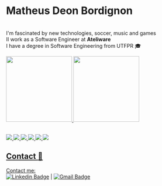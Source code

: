 # Matheus Deon Bordignon

<br/> I'm fascinated by new technologies, soccer, music and games
<br/> II work as a Software Engineer at **Ateliware**
<br/> I have a degree in Software Engineering from UTFPR :mortar_board:

<div>
<a href="https://github.com/BordignonMD">
<img height="180em" src="https://github-readme-stats.vercel.app/api/top-langs/?username=BordignonMD&layout=compact&langs_count=7&theme=dracula"/>
<img height="180em" src="https://github-readme-stats.vercel.app/api?username=BordignonMD&show_icons=true&theme=dracula&include_all_commits=true&count_private=true"/>
</div>

 <br/> <img src="https://img.shields.io/badge/Elixir-4B275F?style=for-the-badge&logo=elixir&logoColor=white" />
 <img src="https://img.shields.io/badge/Ruby_on_Rails-CC0000?style=for-the-badge&logo=ruby-on-rails&logoColor=white" />
 <img src="https://img.shields.io/badge/JavaScript-F7DF1E?style=for-the-badge&logo=javascript&logoColor=black" />
 <img src="https://img.shields.io/badge/Node.js-43853D?style=for-the-badge&logo=node.js&logoColor=white" />
 <img src="https://img.shields.io/badge/React-20232A?style=for-the-badge&logo=react&logoColor=61DAFB" />
 <img src="https://img.shields.io/badge/React_Native-20232A?style=for-the-badge&logo=react&logoColor=61DAFB" />
 
## Contact :email:
 Contact me: 
 <br/> [![Linkedin Badge](https://img.shields.io/badge/-MatheusDB-blue?style=flat-square&logo=Linkedin&logoColor=white&link=https://www.linkedin.com/in/matheusdb/)](https://www.linkedin.com/in/matheusdb/) 
| 
[![Gmail Badge](https://img.shields.io/badge/-bordignonmd@gmail.com-c14438?style=flat-square&logo=Gmail&logoColor=white&link=mailto:bordignonmd@gmail.com)](mailto:bordignonmd@gmail.com)
